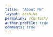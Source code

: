```yaml
---
title:  "About Me"
layout: archive
permalink: /contact/
author_profile: true
comments: true
---
```


